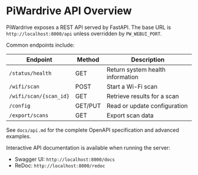 # PiWardrive API Overview

PiWardrive exposes a REST API served by FastAPI. The base URL is `http://localhost:8000/api` unless overridden by `PW_WEBUI_PORT`.

Common endpoints include:

| Endpoint               | Method  | Description                      |
| ---------------------- | ------- | -------------------------------- |
| `/status/health`       | GET     | Return system health information |
| `/wifi/scan`           | POST    | Start a Wi-Fi scan               |
| `/wifi/scan/{scan_id}` | GET     | Retrieve results for a scan      |
| `/config`              | GET/PUT | Read or update configuration     |
| `/export/scans`        | GET     | Export scan data                 |

See `docs/api.md` for the complete OpenAPI specification and advanced examples.

Interactive API documentation is available when running the server:

- Swagger UI: `http://localhost:8000/docs`
- ReDoc: `http://localhost:8000/redoc`
